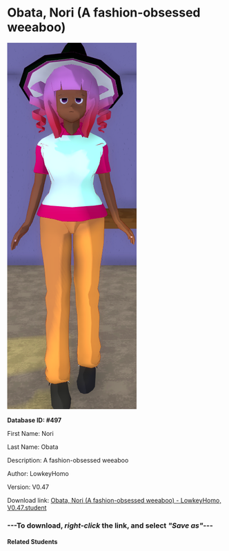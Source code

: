 # Obata, Nori (A fashion-obsessed weeaboo)

<img src="Files/Obata, Nori (A fashion-obsessed weeaboo).png" title="Obata, Nori (A fashion-obsessed weeaboo) - LowkeyHomo, V0.47">

**Database ID: #497**

First Name: Nori

Last Name: Obata

Description: A fashion-obsessed weeaboo

Author: LowkeyHomo

Version: V0.47

Download link: <a href="https://raw.githubusercontent.com/Arbiter1223/Daigaku-Gurashi-Custom-Students/master/Students/Files/Obata%2C%20Nori%20(A%20fashion-obsessed%20weeaboo)%20-%20LowkeyHomo%2C%20V0.47.student">Obata, Nori (A fashion-obsessed weeaboo) - LowkeyHomo, V0.47.student</a>

### ---**To download, _right-click_ the link, and select _"Save as"_**---

#### Related Students

